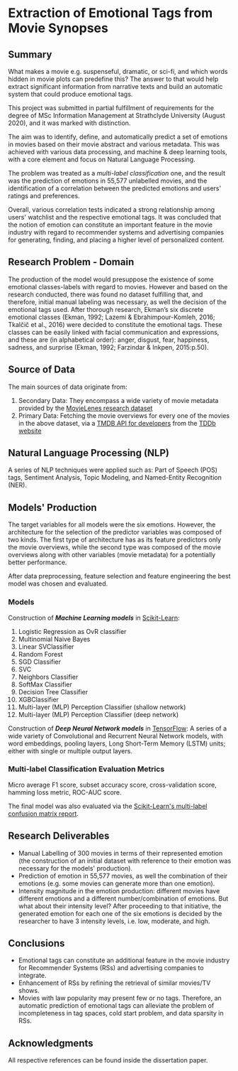 # Extraction of Emotional Tags from Movie Synopses

## Summary
What makes a movie e.g. suspenseful, dramatic, or sci-fi, and which words hidden in movie plots can predefine this? The answer to that would help extract significant information from narrative texts and build an automatic system that could produce emotional tags.

This project was submitted in partial fulfillment of requirements for the degree of MSc Information Management at Strathclyde University (August 2020), and it was marked with distinction.

The aim was to identify, define, and automatically predict a set of emotions in movies based on their movie abstract and various metadata. This was achieved with various data processing, and machine & deep learning tools, with a core element and focus on Natural Language Processing.

The problem was treated as a *multi-label classification* one, and the result was the prediction of emotions in 55,577 unlabelled movies, and the identification of a correlation between the predicted emotions and users' ratings and preferences.

Overall, various correlation tests indicated a strong relationship among users' watchlist and the respective emotional tags. It was concluded that the notion of emotion can constitute an important feature in the movie industry with regard to recommender systems and advertising companies for generating, finding, and placing a higher level of personalized content.
## Research Problem - Domain
The production of the model would presuppose the existence of some emotional classes-labels with regard to movies. However and based on the research conducted, there was found no dataset fulfilling that, and therefore, initial manual labeling was necessary, as well the decision of the emotional tags used.
Αfter thorough research, Ekman’s six discrete emotional classes (Ekman, 1992; Lazemi & Ebrahimpour-Komleh, 2016; Tkalčič et al., 2016) were decided to constitute the emotional tags. These classes can be easily linked with facial communication and expressions, and these are (in alphabetical order): anger, disgust, fear, happiness, sadness, and surprise (Ekman, 1992; Farzindar & Inkpen, 2015:p.50).
## Source of Data
The main sources of data originate from:
1)	Secondary Data: They encompass a wide variety of movie metadata provided by the [MovieLenes research dataset](https://grouplens.org/datasets/movielens/)
2)	Primary Data: Fetching the movie overviews for every one of the movies in the above dataset, via a [TMDB API for developers](https://developers.themoviedb.org/3/getting-started/introduction) from the [TDDb website](https://www.themoviedb.org/)
## Natural Language Processing (NLP)
A series of NLP techniques were applied such as: Part of Speech (POS) tags, Sentiment Analysis, Topic Modeling, and Named-Entity Recognition (NER).
## Models' Production
The target variables for all models were the six emotions. However, the architecture for the selection of the predictor variables was composed of two kinds. The first type of architecture has as its feature predictors only the movie overviews, while the second type was composed of the movie overviews along with other variables (movie metadata) for a potentially better performance.

After data preprocessing, feature selection and feature engineering the best model was chosen and evaluated.
### Models
Construction of __*Machine Learning models*__ in [Scikit-Learn](https://scikit-learn.org/stable/):
1)	Logistic Regression as OvR classifier
2)	Multinomial Naive Bayes 
3)	Linear SVClassifier
4)	Random Forest
5)	SGD Classifier
6)	SVC
7)	Neighbors Classifier
8)	SoftMax Classifier
9)	Decision Tree Classifier
10)	XGBClassifier
11)	Multi-layer (MLP) Perception Classifier (shallow network)
12)	Multi-layer (MLP) Perception Classifier (deep network)

Construction of __*Deep Neural Network models*__ in [TensorFlow](https://www.tensorflow.org/):
A series of a wide variety of Convolutional and Recurrent Neural Network models, with word embeddings, pooling layers, Long Short-Term Memory (LSTM) units; either with single or multiple output layers.
### Multi-label Classification Evaluation Metrics
Micro average F1 score, subset accuracy score, cross-validation score, hamming loss metric, ROC-AUC score.

The final model was also evaluated via the [Scikit-Learn's multi-label confusion matrix report](https://scikit-learn.org/stable/modules/generated/sklearn.metrics.multilabel_confusion_matrix.html).
## Research Deliverables
- Manual Labelling of 300 movies in terms of their represented emotion (the construction of an initial dataset with reference to their emotion was necessary for the models' production).
- Prediction of emotion in 55,577 movies, as well the combination of their emotions (e.g. some movies can generate more than one emotion).
- Intensity magnitude in the emotion production: different movies have different emotions and a different number/combination of emotions. But what about their intensity level?
 After proceeding to that initiative, the generated emotion for each one of the six emotions is decided by the researcher to have 3 intensity levels, i.e. low, moderate, and high.
## Conclusions
-	Emotional tags can constitute an additional feature in the movie industry for Recommender Systems (RSs) and advertising companies to integrate.
-	Enhancement of RSs by refining the retrieval of similar movies/TV shows.
-	Movies with law popularity may present few or no tags. Therefore, an automatic prediction of emotional tags can alleviate the problem of incompleteness in tag spaces, cold start problem, and data sparsity in RSs.
## Acknowledgments
All respective references can be found inside the dissertation paper.

